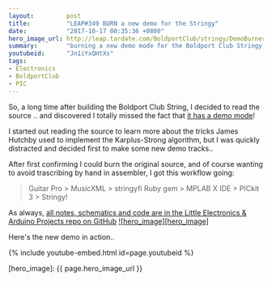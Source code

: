```yaml
---
layout:         post
title:          "LEAP#349 BURN a new demo for the Stringy"
date:           "2017-10-17 00:35:36 +0800"
hero_image_url: http://leap.tardate.com/BoldportClub/stringy/DemoBurner/assets/DemoBurner_build.jpg
summary:        "burning a new demo mode for the Boldport Club Stringy, with a Ruby gem for MusicXML conversion to PIC assembler"
youtubeid:      "Jn1iYxQHtXs"
tags:
- Electronics
- BoldportClub
- PIC
---
```


So, a long time after building the Boldport Club String, I decided to read the source ..
and discovered I totally missed the fact that [it has a demo mode](https://github.com/boldport/stringy/blob/master/software/stringy.asm#L34)!

I started out reading the source to learn more about the tricks James Hutchby used to implement the Karplus-Strong algorithm,
but I was quickly distracted and decided first to make some new demo tracks..

After first confirming I could burn the original source, and of course wanting to avoid trascribing by hand in assembler,
I got this workflow going:

> Guitar Pro > MusicXML > stringyfi Ruby gem > MPLAB X IDE > PICkit 3 > Stringy!

As always, [all notes, schematics and code are in the Little Electronics & Arduino Projects repo on GitHub][project]
[![hero_image][hero_image]][project]

Here's the new demo in action..

{% include youtube-embed.html id=page.youtubeid %}

[leap]: http://leap.tardate.com
[project]: https://github.com/tardate/LittleArduinoProjects/tree/master/BoldportClub/stringy/DemoBurner
[hero_image]: {{ page.hero_image_url }}
